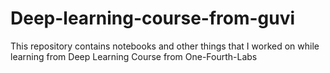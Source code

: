 # Deep-learning-course-from-guvi
This repository contains notebooks and other things that I worked on while learning from Deep Learning Course from One-Fourth-Labs

